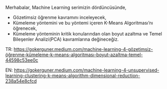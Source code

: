 Merhabalar, Machine Learning serimizin dördüncüsünde,

- Gözetimsiz öğrenme kavramını inceleyecek,
- Kümeleme yöntemini ve bu yöntemi içeren K-Means Algoritması’nı öğrenecek,
- Kümeleme yönteminin kritik konularından olan boyut azaltma ve Temel Bileşenler Analizi(PCA) kavramlarına değineceğiz.

TR: https://gokerguner.medium.com/machine-learning-4-gözetimsiz-öğrenme-kümeleme-k-means-algoritması-boyut-azaltma-temel-44598c53ee0c

EN: https://gokerguner.medium.com/machine-learning-4-unsupervised-learning-clustering-k-means-algorithm-dimensional-reduction-238a54e8cfcd
